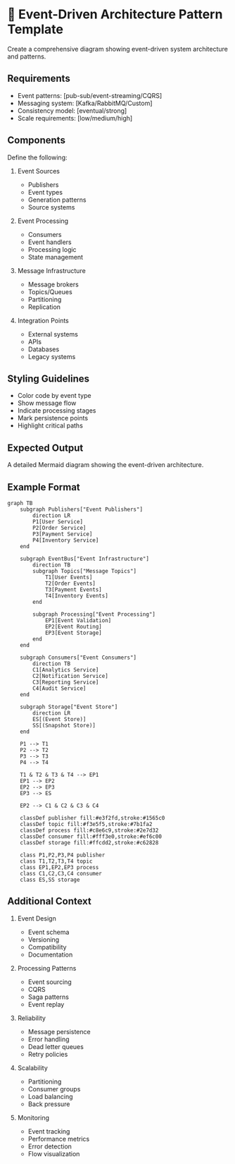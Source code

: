 <!--
mode: auto
tools: vscode-markdown, mermaid-preview
-->

# 🔄 Event-Driven Architecture Pattern Template

Create a comprehensive diagram showing event-driven system architecture and patterns.

## Requirements

- Event patterns: [pub-sub/event-streaming/CQRS]
- Messaging system: [Kafka/RabbitMQ/Custom]
- Consistency model: [eventual/strong]
- Scale requirements: [low/medium/high]

## Components

Define the following:
1. Event Sources
   - Publishers
   - Event types
   - Generation patterns
   - Source systems

2. Event Processing
   - Consumers
   - Event handlers
   - Processing logic
   - State management

3. Message Infrastructure
   - Message brokers
   - Topics/Queues
   - Partitioning
   - Replication

4. Integration Points
   - External systems
   - APIs
   - Databases
   - Legacy systems

## Styling Guidelines

- Color code by event type
- Show message flow
- Indicate processing stages
- Mark persistence points
- Highlight critical paths

## Expected Output

A detailed Mermaid diagram showing the event-driven architecture.

## Example Format

```mermaid
graph TB
    subgraph Publishers["Event Publishers"]
        direction LR
        P1[User Service]
        P2[Order Service]
        P3[Payment Service]
        P4[Inventory Service]
    end

    subgraph EventBus["Event Infrastructure"]
        direction TB
        subgraph Topics["Message Topics"]
            T1[User Events]
            T2[Order Events]
            T3[Payment Events]
            T4[Inventory Events]
        end
        
        subgraph Processing["Event Processing"]
            EP1[Event Validation]
            EP2[Event Routing]
            EP3[Event Storage]
        end
    end

    subgraph Consumers["Event Consumers"]
        direction TB
        C1[Analytics Service]
        C2[Notification Service]
        C3[Reporting Service]
        C4[Audit Service]
    end

    subgraph Storage["Event Store"]
        direction LR
        ES[(Event Store)]
        SS[(Snapshot Store)]
    end

    P1 --> T1
    P2 --> T2
    P3 --> T3
    P4 --> T4

    T1 & T2 & T3 & T4 --> EP1
    EP1 --> EP2
    EP2 --> EP3
    EP3 --> ES

    EP2 --> C1 & C2 & C3 & C4
    
    classDef publisher fill:#e3f2fd,stroke:#1565c0
    classDef topic fill:#f3e5f5,stroke:#7b1fa2
    classDef process fill:#c8e6c9,stroke:#2e7d32
    classDef consumer fill:#fff3e0,stroke:#ef6c00
    classDef storage fill:#ffcdd2,stroke:#c62828

    class P1,P2,P3,P4 publisher
    class T1,T2,T3,T4 topic
    class EP1,EP2,EP3 process
    class C1,C2,C3,C4 consumer
    class ES,SS storage
```

## Additional Context

1. Event Design
   - Event schema
   - Versioning
   - Compatibility
   - Documentation

2. Processing Patterns
   - Event sourcing
   - CQRS
   - Saga patterns
   - Event replay

3. Reliability
   - Message persistence
   - Error handling
   - Dead letter queues
   - Retry policies

4. Scalability
   - Partitioning
   - Consumer groups
   - Load balancing
   - Back pressure

5. Monitoring
   - Event tracking
   - Performance metrics
   - Error detection
   - Flow visualization

